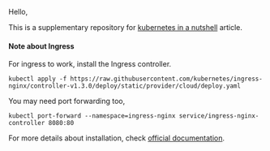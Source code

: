 Hello,

This is a supplementary repository for [kubernetes in a nutshell](https://hakaneroztekin.medium.com/kubernetes-in-a-nutshell-f2916a138f59) article. 


#### Note about Ingress

For ingress to work, install the Ingress controller.

`kubectl apply -f https://raw.githubusercontent.com/kubernetes/ingress-nginx/controller-v1.3.0/deploy/static/provider/cloud/deploy.yaml`

You may need port forwarding too,

`kubectl port-forward --namespace=ingress-nginx service/ingress-nginx-controller 8080:80`


For more details about installation, check [official documentation](https://kubernetes.github.io/ingress-nginx/deploy/#quick-start).
